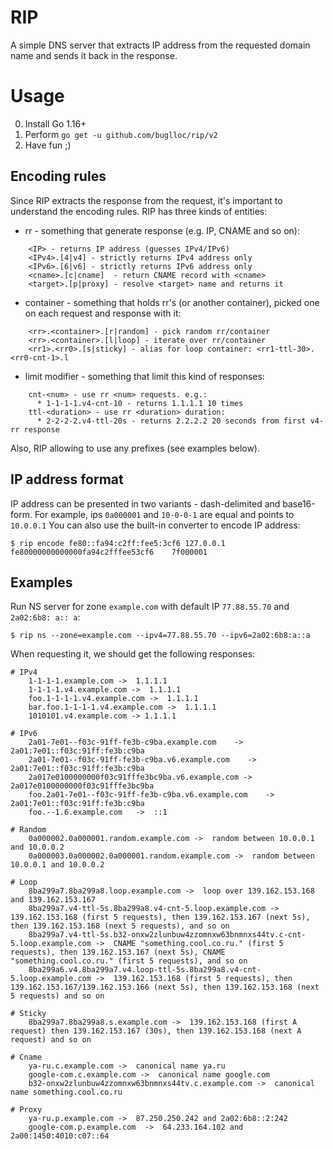# RIP
A simple DNS server that extracts IP address from the requested domain name and sends it back in the response.

# Usage

  0. Install Go 1.16+
  1. Perform `go get -u github.com/buglloc/rip/v2`
  2. Have fun ;)

## Encoding rules
Since RIP extracts the response from the request, it's important to understand the encoding rules.
RIP has three kinds of entities:
  - rr - something that generate response (e.g. IP, CNAME and so on):
```
    <IP> - returns IP address (guesses IPv4/IPv6)
    <IPv4>.[4|v4] - strictly returns IPv4 address only
    <IPv6>.[6|v6] - strictly returns IPv6 address only
    <cname>.[c|cname]  - return CNAME record with <cname>
    <target>.[p|proxy] - resolve <target> name and returns it
```
  - container - something that holds rr's (or another container), picked one on each request and response with it:
```
    <rr>.<container>.[r|random] - pick random rr/container
    <rr>.<container>.[l|loop] - iterate over rr/container
    <rr1>.<rr0>.[s|sticky] - alias for loop container: <rr1-ttl-30>.<rr0-cnt-1>.l
``` 
  - limit modifier - something that limit this kind of responses:
```
    cnt-<num> - use rr <num> requests. e.g.:
      * 1-1-1-1.v4-cnt-10 - returns 1.1.1.1 10 times 
    ttl-<duration> - use rr <duration> duration:
      * 2-2-2-2.v4-ttl-20s - returns 2.2.2.2 20 seconds from first v4-rr response
```

Also, RIP allowing to use any prefixes (see examples below).

## IP address format
IP address can be presented in two variants - dash-delimited and base16-form. For example, ips `0a000001` and `10-0-0-1` are equal and points to `10.0.0.1`
You can also use the built-in converter to encode IP address:
```
$ rip encode fe80::fa94:c2ff:fee5:3cf6 127.0.0.1
fe80000000000000fa94c2fffee53cf6	7f000001
```

## Examples
Run NS server for zone `example.com` with default IP `77.88.55.70` and `2a02:6b8: a:: a`:
```
$ rip ns --zone=example.com --ipv4=77.88.55.70 --ipv6=2a02:6b8:a::a
```

When requesting it, we should get the following responses:
```
# IPv4
    1-1-1-1.example.com ->  1.1.1.1 
    1-1-1-1.v4.example.com ->  1.1.1.1 
    foo.1-1-1-1.v4.example.com ->  1.1.1.1
    bar.foo.1-1-1-1.v4.example.com ->  1.1.1.1
    1010101.v4.example.com -> 1.1.1.1

# IPv6
    2a01-7e01--f03c-91ff-fe3b-c9ba.example.com    ->  2a01:7e01::f03c:91ff:fe3b:c9ba
    2a01-7e01--f03c-91ff-fe3b-c9ba.v6.example.com    ->  2a01:7e01::f03c:91ff:fe3b:c9ba
    2a017e0100000000f03c91fffe3bc9ba.v6.example.com -> 2a017e0100000000f03c91fffe3bc9ba
    foo.2a01-7e01--f03c-91ff-fe3b-c9ba.v6.example.com    -> 2a01:7e01::f03c:91ff:fe3b:c9ba
    foo.--1.6.example.com   ->  ::1

# Random
    0a000002.0a000001.random.example.com ->  random between 10.0.0.1 and 10.0.0.2
    0a000003.0a000002.0a000001.random.example.com ->  random between 10.0.0.1 and 10.0.0.2

# Loop
    8ba299a7.8ba299a8.loop.example.com ->  loop over 139.162.153.168 and 139.162.153.167
    8ba299a7.v4-ttl-5s.8ba299a8.v4-cnt-5.loop.example.com ->  139.162.153.168 (first 5 requests), then 139.162.153.167 (next 5s), then 139.162.153.168 (next 5 requests), and so on
    8ba299a7.v4-ttl-5s.b32-onxw2zlunbuw4zzomnxw63bnmnxs44tv.c-cnt-5.loop.example.com ->  CNAME "something.cool.co.ru." (first 5 requests), then 139.162.153.167 (next 5s), CNAME "something.cool.co.ru." (first 5 requests), and so on
    8ba299a6.v4.8ba299a7.v4.loop-ttl-5s.8ba299a8.v4-cnt-5.loop.example.com ->  139.162.153.168 (first 5 requests), then 139.162.153.167/139.162.153.166 (next 5s), then 139.162.153.168 (next 5 requests) and so on

# Sticky
    8ba299a7.8ba299a8.s.example.com ->  139.162.153.168 (first A request) then 139.162.153.167 (30s), then 139.162.153.168 (next A request) and so on

# Cname
    ya-ru.c.example.com ->  canonical name ya.ru
    google-com.c.example.com ->  canonical name google.com
    b32-onxw2zlunbuw4zzomnxw63bnmnxs44tv.c.example.com ->  canonical name something.cool.co.ru

# Proxy
    ya-ru.p.example.com ->  87.250.250.242 and 2a02:6b8::2:242
    google-com.p.example.com  ->  64.233.164.102 and 2a00:1450:4010:c07::64
```
